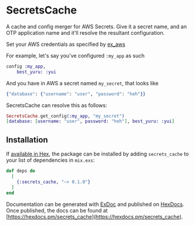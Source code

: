 # SecretsCache

A cache and config merger for AWS Secrets. Give it a secret name, and an OTP application
name and it'll resolve the resultant configuration.

Set your AWS credentials as specified by [ex\_aws](https://github.com/ex-aws/ex_aws)

For example, let's say you've configured `:my_app` as such

```elixir
config :my_app,
    best_yuru: :yui
```

And you have in AWS a secret named `my_secret`, that looks like
```elixir
{"database": {"username": "user", "password": "heh"}}
```

SecretsCache can resolve this as follows:

```elixir
SecretsCache.get_config(:my_app, "my_secret")
[database: [username: "user", password: "heh"], best_yuru: :yui]
```

## Installation

If [available in Hex](https://hex.pm/docs/publish), the package can be installed
by adding `secrets_cache` to your list of dependencies in `mix.exs`:

```elixir
def deps do
  [
    {:secrets_cache, "~> 0.1.0"}
  ]
end
```

Documentation can be generated with [ExDoc](https://github.com/elixir-lang/ex_doc)
and published on [HexDocs](https://hexdocs.pm). Once published, the docs can
be found at [https://hexdocs.pm/secrets_cache](https://hexdocs.pm/secrets_cache).

